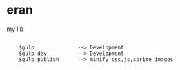 eran
====

my lib

<code>
	$gulp      		   --> Development
	$gulp dev  		   --> Development
	$gulp publish      --> minify css,js,sprite images
</code>